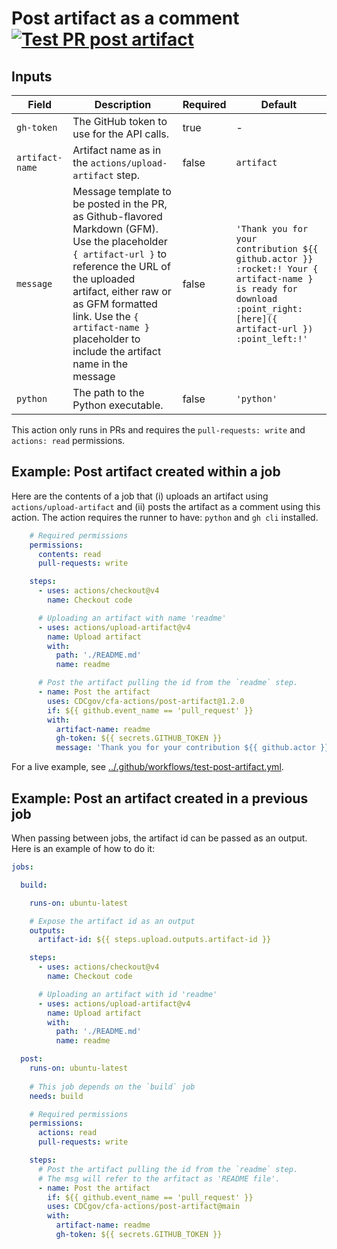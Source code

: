 # Post artifact as a comment [![Test PR post artifact](https://github.com/CDCgov/cfa-actions/actions/workflows/test-post-artifact.yml/badge.svg)](https://github.com/CDCgov/cfa-actions/actions/workflows/test-post-artifact.yml)

## Inputs

| Field         | Description                                                                                                                             | Required | Default        |
|---------------|-----------------------------------------------------------------------------------------------------------------------------------------|----------|----------------|
| `gh-token`      | The GitHub token to use for the API calls. | true | - |
| `artifact-name` | Artifact name as in the `actions/upload-artifact` step. | false    | `artifact`     |
| `message`       | Message template to be posted in the PR, as Github-flavored Markdown (GFM). Use the placeholder `{ artifact-url }` to reference the URL of the uploaded artifact, either raw or as GFM formatted link. Use the `{ artifact-name }` placeholder to include the artifact name in the message | false    | `'Thank you for your contribution ${{ github.actor }} :rocket:! Your { artifact-name } is ready for download :point_right: [here]({ artifact-url }) :point_left:!'` |
| `python`        | The path to the Python executable. | false    | `'python'`       |

This action only runs in PRs and requires the `pull-requests: write` and `actions: read` permissions. 

## Example: Post artifact created within a job

Here are the contents of a job that (i) uploads an artifact using `actions/upload-artifact` and (ii) posts the artifact as a comment using this action. The action requires the runner to have: `python` and `gh cli` installed.


```yaml
    # Required permissions
    permissions:
      contents: read
      pull-requests: write

    steps:
      - uses: actions/checkout@v4
        name: Checkout code

      # Uploading an artifact with name 'readme'
      - uses: actions/upload-artifact@v4
        name: Upload artifact
        with:
          path: './README.md'
          name: readme

      # Post the artifact pulling the id from the `readme` step.
      - name: Post the artifact
        uses: CDCgov/cfa-actions/post-artifact@1.2.0
        if: ${{ github.event_name == 'pull_request' }}
        with:
          artifact-name: readme
          gh-token: ${{ secrets.GITHUB_TOKEN }}
          message: 'Thank you for your contribution ${{ github.actor }} :rocket:! Your { artifact-name } is ready for download :point_right: [here]({ artifact-url }) :point_left:!'
```

For a live example, see [../.github/workflows/test-post-artifact.yml](../.github/workflows/test-post-artifact.yml).

## Example: Post an artifact created in a previous job

When passing between jobs, the artifact id can be passed as an output. Here is an example of how to do it:

```yaml
jobs:

  build:

    runs-on: ubuntu-latest

    # Expose the artifact id as an output
    outputs:
      artifact-id: ${{ steps.upload.outputs.artifact-id }}

    steps:
      - uses: actions/checkout@v4
        name: Checkout code

      # Uploading an artifact with id 'readme'
      - uses: actions/upload-artifact@v4
        name: Upload artifact
        with:
          path: './README.md'
          name: readme

  post:
    runs-on: ubuntu-latest
    
    # This job depends on the `build` job
    needs: build

    # Required permissions
    permissions:
      actions: read
      pull-requests: write

    steps:
      # Post the artifact pulling the id from the `readme` step.
      # The msg will refer to the arfitact as 'README file'.
      - name: Post the artifact
        if: ${{ github.event_name == 'pull_request' }}
        uses: CDCgov/cfa-actions/post-artifact@main
        with:
          artifact-name: readme
          gh-token: ${{ secrets.GITHUB_TOKEN }}

```
